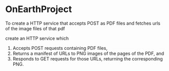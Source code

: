 # OnEarthProject
To create a HTTP service that accepts POST as PDF files and fetches urls of the image files of that pdf

create an HTTP service which
1. Accepts POST requests containing PDF files,
2. Returns a manifest of URLs to PNG images of the pages of the PDF, and
3. Responds to GET requests for those URLs, returning the corresponding PNG.
